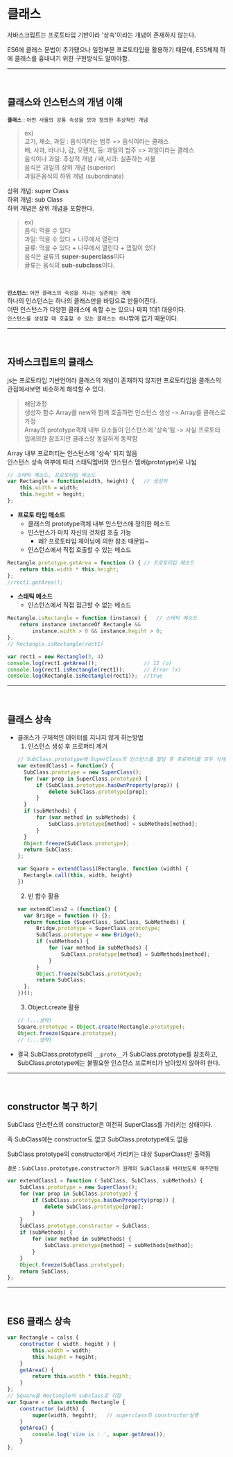 # 클래스 
자바스크립트는 프로토타입 기반이라 '상속'이라는 개념이 존재하지 않는다.

ES6에 클래스 문법이 추가됐으나 일정부분 프로토타입을 활용하기 때문에, ES5체제 하에 클래스를 흉내내기 위한 구현방식도 알아야함.

---
</br>

## 클래스와 인스턴스의 개념 이해
**`클래스`** : `어떤 사물의 공통 속성을 모아 정의한 추상적인 개념`
> ex) 
</br> 고기, 채소, 과일 : 음식이라는 범주 => 음식이라는 클래스
</br> 배, 사과, 바나나, 감, 오렌지, 등: 과일의 범주 => 과일이라는 클래스
</br>음식이나 과일: 추상적 개념 / 배,사과: 실존하는 사물
</br>음식은 과일의 상위 개념 (superior)
</br>과일은음식의 하위 개념 (subordinate)

상위 개념: super Class</br>
하위 개념: sub Class</br> 
하위 개념은 상위 개념을 포함한다.
> ex)
</br> 음식: 먹을 수 있다
</br> 과일: 먹을 수 있다 + 나무에서 열린다
</br> 귤류: 먹을 수 있다 + 나무에서 열린다 + 껍질이 있다
</br> 음식은 귤류의 **super-superclass**이다
</br> 귤류는 음식의 **sub-subclass**이다.

</br> 

**`인스턴스`**: `어떤 클래스의 속성을 지니는 실존해는 개체`
</br> 하나의 인스턴스는 하나의 클래스만을 바탕으로 만들어진다.
</br> 어떤 인스턴스가 다양한 클래스에 속할 수는 있으나 짜피 1대1 대응이다.
</br> `인스턴스를 생성할 때 호출할 수 있는 클래스는 하나`밖에 없기 때문이다.

---
</br>

## 자바스크립트의 클래스
js는 프로토타입 기반언어라 클래스의 개념이 존재하지 않지만 프로토타입을 클래스의 관점에서보면 비슷하게 해석할 수 있다.

> 해당과정
> </br> 생성자 함수 Array를 new와 함께 호출하면 인스턴스 생성 -> Array를 클래스로 가정
> </br> Array의 prototype객체 내부 요소들이 인스턴스에 '상속'됨 -> 사실 프로토타입에의한 참조지만 클래스랑 동일하게 동작함

Array 내부 프로퍼티는 인스턴스에 '상속' 되지 않음
</br> 인스턴스 상속 여부에 따라 스태틱멤버와 인스턴스 멤버(prototype)로 나뉨

```js
// 스태틱 메소드, 프로토타입 메소드
var Rectangle = function(width, height) {   // 생성자
    this.width = width;
    this.hegiht = hegiht;
};
```
- **프로토 타입 메소드** 
  - 클래스의 prototype객체 내부 인스턴스에 정의한 메소드
  - 인스턴스가 마치 자신의 것처럼 호출 가능
    - 왜? 프로토타입 체이닝에 의한 참조 때문임~
  - 인스턴스에서 직접 호출할 수 있는 메소드
```js
Rectangle.prototype.getArea = function () { // 프로토타입 메소드
    return this.width * this.height;
};
//rect1.getArea();
```
- **스태틱 메소드**
  - 인스턴스에서 직접 접근할 수 없는 메소드
```js
Rectangle.isRectangle = function (instance) {   // 스태틱 메소드
    return instance instanceOf Rectangle &&
        instance.width > 0 && instance.hegiht > 0;
};
// Rectangle.isRectangle(rect1)

var rect1 = new Rectangle(3, 4)
console.log(rect1.getArea());               // 12 (o)
console.log(rect1.isRectangle(rect1));      // Error (x)
console.log(Rectangle.isRectangle(rect1));  //true
```

---
</br>

## 클래스 상속

- 클래스가 구체적인 데이터를 지니지 않게 하는방법
  1. 인스턴스 생성 후 프로퍼티 제거
  ```js
  // SubClass.prototype에 SuperClass의 인스턴스를 할당 후 프로퍼티를 모두 삭제
  var extendClass1 = function() {
    SubClass.prototype = new SuperClass();
    for (var prop in SuperClass.prototype) {
        if (SubClass.prototype.hasOwnProperty(prop)) {
            delete SubClass.prototype[prop];
        }
    }
    if (subMethods) {
        for (var method in subMethods) {
            SubClass.prototype[method] = subMethods[method];
        }
    }
    Object.freeze(SubClass.prototype);
    return SubClass;
  };

  var Square = extendClass1(Rectangle, function (width) {
    Rectangle.call(this, width, height)
  })
  ```
  2. 빈 함수 활용
  ```js
  var extendClass2 = (function() {
    var Bridge = function () {};
    return function (SuperClass, SubClass, SubMethods) {
        Bridge.prototype = SuperClass.prototype;
        SubClass.prototype = new Bridge();
        if (subMethods) {
            for (var method in subMethods) {
                SubClass.prototype[method] = SubMethods[method];
            }
        }
        Object.freeze(SubClass.prototype);
        return SubClass;
    };
  })();
  ```
  3. Object.create 활용
  ```js
  // (...생략)
  Square.prototype = Object.create(Rectangle.prototype);
  Object.freeze(Square.prototype);
  // (...생략)
  ```
- 결국 SubClass.prototype의 `__proto__`가 SubClass.prototype를 참조하고, SubClass.prototype에는 불필요한 인스턴스 프로퍼티가 남아있지 않아햐 한다. 

---
</br>

## constructor 복구 하기
SubClass 인스턴스의 constructor은 여전히 SuperClass를 가리키는 상태이다.

즉 SubClass에는 constructor도 없고 SubClass.prototype에도 없음

SubClass.prototype의 constructor에서 가리키는 대상 SuperClass만 출력됨

`결론` : `SubClass.prototype.constructor가 원래의 SubClass를 바라보도록 해주면됨`

```js
var extendClass1 = function ( SubClass, SubClass, subMethods) {
    SubClass.prototype = new SuperClass();
    for (var prop in SubClass.prototype) {
        if (SubClass.prototype.hasOwnProperty(prop)) {
            delete SubClass.prototype[prop];
        }
    }
    SubClass.prototype.constructor = SubClass;
    if (subMethods) {
        for (var method in subMethods) {
            SubClass.prototype[method] = subMethods[method];
        }
    }
    Object.freeze(SubClass.prototype);
    return SubClass;
};
```

---
</br>

## ES6 클래스 상속

```js
var Rectangle = calss {
    constructor ( width, hegiht ) {
        this.width = width;
        this.height = hegiht;
    }
    getArea() {
        return this.width * this.hegiht;
    }
};
// Square을 Rectangle의 subclass로 지정
var Square = class extends Rectangle {
    constructor (width) {
        super(width, hegiht);   // superclass의 constructor실행
    }
    getArea() {
        console.log('size is : ', super.getArea());
    }
};
```